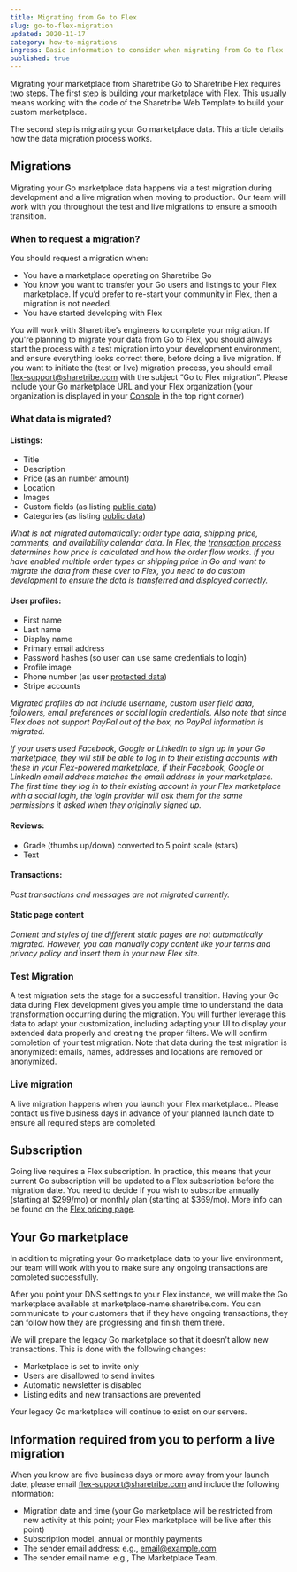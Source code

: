 ```yaml
---
title: Migrating from Go to Flex
slug: go-to-flex-migration
updated: 2020-11-17
category: how-to-migrations
ingress: Basic information to consider when migrating from Go to Flex
published: true
---
```


Migrating your marketplace from Sharetribe Go to Sharetribe Flex
requires two steps. The first step is building your marketplace with
Flex. This usually means working with the code of the Sharetribe Web
Template to build your custom marketplace.

The second step is migrating your Go marketplace data. This article
details how the data migration process works.

## Migrations

Migrating your Go marketplace data happens via a test migration during
development and a live migration when moving to production. Our team
will work with you throughout the test and live migrations to ensure a
smooth transition.

### When to request a migration?

You should request a migration when:

- You have a marketplace operating on Sharetribe Go
- You know you want to transfer your Go users and listings to your Flex
  marketplace. If you’d prefer to re-start your community in Flex, then
  a migration is not needed.
- You have started developing with Flex

You will work with Sharetribe’s engineers to complete your migration. If
you're planning to migrate your data from Go to Flex, you should always
start the process with a test migration into your development
environment, and ensure everything looks correct there, before doing a
live migration. If you want to initiate the (test or live) migration
process, you should email flex-support@sharetribe.com with the subject
“Go to Flex migration”. Please include your Go marketplace URL and your
Flex organization (your organization is displayed in your
[Console](https://flex-console.sharetribe.com/) in the top right corner)

### What data is migrated?

#### Listings:

- Title
- Description
- Price (as an number amount)
- Location
- Images
- Custom fields (as listing [public data](/references/extended-data/))
- Categories (as listing [public data](/references/extended-data/))

_What is not migrated automatically: order type data, shipping price,
comments, and availability calendar data. In Flex, the
[transaction process](/concepts/transaction-process/) determines how
price is calculated and how the order flow works. If you have enabled
multiple order types or shipping price in Go and want to migrate the
data from these over to Flex, you need to do custom development to
ensure the data is transferred and displayed correctly._

#### User profiles:

- First name
- Last name
- Display name
- Primary email address
- Password hashes (so user can use same credentials to login)
- Profile image
- Phone number (as user [protected data](/references/extended-data/))
- Stripe accounts

_Migrated profiles do not include username, custom user field data,
followers, email preferences or social login credentials. Also note that
since Flex does not support PayPal out of the box, no PayPal information
is migrated._

_If your users used Facebook, Google or LinkedIn to sign up in your Go
marketplace, they will still be able to log in to their existing
accounts with these in your Flex-powered marketplace, if their Facebook,
Google or LinkedIn email address matches the email address in your
marketplace. The first time they log in to their existing account in
your Flex marketplace with a social login, the login provider will ask
them for the same permissions it asked when they originally signed up._

#### Reviews:

- Grade (thumbs up/down) converted to 5 point scale (stars)
- Text

#### Transactions:

_Past transactions and messages are not migrated currently._

#### Static page content

_Content and styles of the different static pages are not automatically
migrated. However, you can manually copy content like your terms and
privacy policy and insert them in your new Flex site._

### Test Migration

A test migration sets the stage for a successful transition. Having your
Go data during Flex development gives you ample time to understand the
data transformation occurring during the migration. You will further
leverage this data to adapt your customization, including adapting your
UI to display your extended data properly and creating the proper
filters. We will confirm completion of your test migration. Note that
data during the test migration is anonymized: emails, names, addresses
and locations are removed or anonymized.

### Live migration

A live migration happens when you launch your Flex marketplace.. Please
contact us five business days in advance of your planned launch date to
ensure all required steps are completed.

## Subscription

Going live requires a Flex subscription. In practice, this means that
your current Go subscription will be updated to a Flex subscription
before the migration date. You need to decide if you wish to subscribe
annually (starting at $299/mo) or monthly plan (starting at $369/mo).
More info can be found on the
[Flex pricing page](https://www.sharetribe.com/products/flex/#pricing).

## Your Go marketplace

In addition to migrating your Go marketplace data to your live
environment, our team will work with you to make sure any ongoing
transactions are completed successfully.

After you point your DNS settings to your Flex instance, we will make
the Go marketplace available at marketplace-name.sharetribe.com. You can
communicate to your customers that if they have ongoing transactions,
they can follow how they are progressing and finish them there.

We will prepare the legacy Go marketplace so that it doesn't allow new
transactions. This is done with the following changes:

- Marketplace is set to invite only
- Users are disallowed to send invites
- Automatic newsletter is disabled
- Listing edits and new transactions are prevented

Your legacy Go marketplace will continue to exist on our servers.

## Information required from you to perform a live migration

When you know are five business days or more away from your launch date,
please email flex-support@sharetribe.com and include the following
information:

- Migration date and time (your Go marketplace will be restricted from
  new activity at this point; your Flex marketplace will be live after
  this point)
- Subscription model, annual or monthly payments
- The sender email address: e.g., email@example.com
- The sender email name: e.g., The Marketplace Team.
